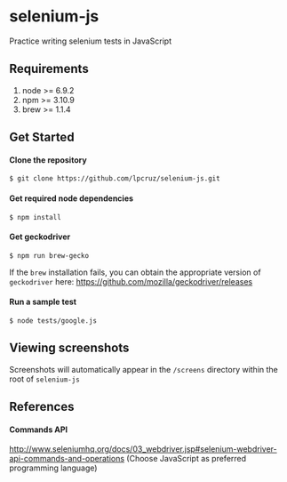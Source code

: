 # selenium-js

Practice writing selenium tests in JavaScript

## Requirements
1. node >= 6.9.2
2. npm >= 3.10.9
3. brew >= 1.1.4

## Get Started

#### Clone the repository

```
$ git clone https://github.com/lpcruz/selenium-js.git
```

#### Get required node dependencies

```
$ npm install
```


#### Get geckodriver

```
$ npm run brew-gecko
```

If the `brew` installation fails, you can obtain the appropriate version of `geckodriver` here: https://github.com/mozilla/geckodriver/releases

#### Run a sample test

```
$ node tests/google.js
```

## Viewing screenshots

Screenshots will automatically appear in the `/screens` directory within the root of `selenium-js`

## References

#### Commands API
http://www.seleniumhq.org/docs/03_webdriver.jsp#selenium-webdriver-api-commands-and-operations (Choose JavaScript as preferred programming language)
